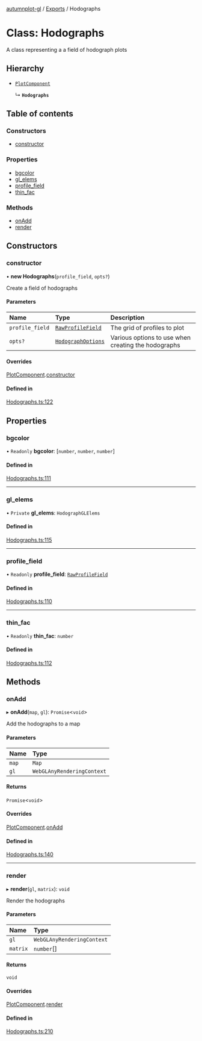 [autumnplot-gl](../README.md) / [Exports](../modules.md) / Hodographs

# Class: Hodographs

A class representing a a field of hodograph plots

## Hierarchy

- [`PlotComponent`](PlotComponent.md)

  ↳ **`Hodographs`**

## Table of contents

### Constructors

- [constructor](Hodographs.md#constructor)

### Properties

- [bgcolor](Hodographs.md#bgcolor)
- [gl\_elems](Hodographs.md#gl_elems)
- [profile\_field](Hodographs.md#profile_field)
- [thin\_fac](Hodographs.md#thin_fac)

### Methods

- [onAdd](Hodographs.md#onadd)
- [render](Hodographs.md#render)

## Constructors

### constructor

• **new Hodographs**(`profile_field`, `opts?`)

Create a field of hodographs

#### Parameters

| Name | Type | Description |
| :------ | :------ | :------ |
| `profile_field` | [`RawProfileField`](RawProfileField.md) | The grid of profiles to plot |
| `opts?` | [`HodographOptions`](../interfaces/HodographOptions.md) | Various options to use when creating the hodographs |

#### Overrides

[PlotComponent](PlotComponent.md).[constructor](PlotComponent.md#constructor)

#### Defined in

[Hodographs.ts:122](https://github.com/tsupinie/autumnplot-gl/blob/43ca048/src/Hodographs.ts#L122)

## Properties

### bgcolor

• `Readonly` **bgcolor**: [`number`, `number`, `number`]

#### Defined in

[Hodographs.ts:111](https://github.com/tsupinie/autumnplot-gl/blob/43ca048/src/Hodographs.ts#L111)

___

### gl\_elems

• `Private` **gl\_elems**: `HodographGLElems`

#### Defined in

[Hodographs.ts:115](https://github.com/tsupinie/autumnplot-gl/blob/43ca048/src/Hodographs.ts#L115)

___

### profile\_field

• `Readonly` **profile\_field**: [`RawProfileField`](RawProfileField.md)

#### Defined in

[Hodographs.ts:110](https://github.com/tsupinie/autumnplot-gl/blob/43ca048/src/Hodographs.ts#L110)

___

### thin\_fac

• `Readonly` **thin\_fac**: `number`

#### Defined in

[Hodographs.ts:112](https://github.com/tsupinie/autumnplot-gl/blob/43ca048/src/Hodographs.ts#L112)

## Methods

### onAdd

▸ **onAdd**(`map`, `gl`): `Promise`<`void`\>

Add the hodographs to a map

#### Parameters

| Name | Type |
| :------ | :------ |
| `map` | `Map` |
| `gl` | `WebGLAnyRenderingContext` |

#### Returns

`Promise`<`void`\>

#### Overrides

[PlotComponent](PlotComponent.md).[onAdd](PlotComponent.md#onadd)

#### Defined in

[Hodographs.ts:140](https://github.com/tsupinie/autumnplot-gl/blob/43ca048/src/Hodographs.ts#L140)

___

### render

▸ **render**(`gl`, `matrix`): `void`

Render the hodographs

#### Parameters

| Name | Type |
| :------ | :------ |
| `gl` | `WebGLAnyRenderingContext` |
| `matrix` | `number`[] |

#### Returns

`void`

#### Overrides

[PlotComponent](PlotComponent.md).[render](PlotComponent.md#render)

#### Defined in

[Hodographs.ts:210](https://github.com/tsupinie/autumnplot-gl/blob/43ca048/src/Hodographs.ts#L210)
